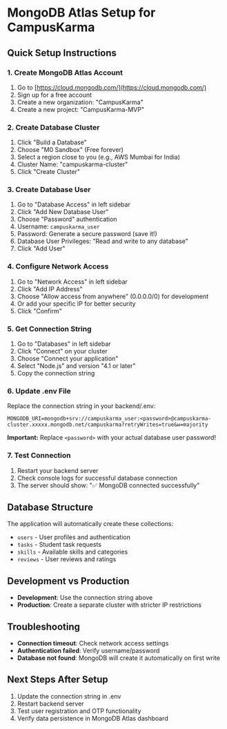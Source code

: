 # MongoDB Atlas Setup for CampusKarma

## Quick Setup Instructions

### 1. Create MongoDB Atlas Account
1. Go to [https://cloud.mongodb.com/](https://cloud.mongodb.com/)
2. Sign up for a free account
3. Create a new organization: "CampusKarma"
4. Create a new project: "CampusKarma-MVP"

### 2. Create Database Cluster
1. Click "Build a Database"
2. Choose "M0 Sandbox" (Free forever)
3. Select a region close to you (e.g., AWS Mumbai for India)
4. Cluster Name: "campuskarma-cluster"
5. Click "Create Cluster"

### 3. Create Database User
1. Go to "Database Access" in left sidebar
2. Click "Add New Database User"
3. Choose "Password" authentication
4. Username: `campuskarma_user`
5. Password: Generate a secure password (save it!)
6. Database User Privileges: "Read and write to any database"
7. Click "Add User"

### 4. Configure Network Access
1. Go to "Network Access" in left sidebar
2. Click "Add IP Address"
3. Choose "Allow access from anywhere" (0.0.0.0/0) for development
4. Or add your specific IP for better security
5. Click "Confirm"

### 5. Get Connection String
1. Go to "Databases" in left sidebar
2. Click "Connect" on your cluster
3. Choose "Connect your application"
4. Select "Node.js" and version "4.1 or later"
5. Copy the connection string

### 6. Update .env File
Replace the connection string in your backend/.env:

```
MONGODB_URI=mongodb+srv://campuskarma_user:<password>@campuskarma-cluster.xxxxx.mongodb.net/campuskarma?retryWrites=true&w=majority
```

**Important:** Replace `<password>` with your actual database user password!

### 7. Test Connection
1. Restart your backend server
2. Check console logs for successful database connection
3. The server should show: "✅ MongoDB connected successfully"

## Database Structure
The application will automatically create these collections:
- `users` - User profiles and authentication
- `tasks` - Student task requests
- `skills` - Available skills and categories
- `reviews` - User reviews and ratings

## Development vs Production
- **Development**: Use the connection string above
- **Production**: Create a separate cluster with stricter IP restrictions

## Troubleshooting
- **Connection timeout**: Check network access settings
- **Authentication failed**: Verify username/password
- **Database not found**: MongoDB will create it automatically on first write

## Next Steps After Setup
1. Update the connection string in .env
2. Restart backend server
3. Test user registration and OTP functionality
4. Verify data persistence in MongoDB Atlas dashboard
